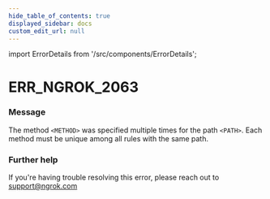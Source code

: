 ```yaml
---
hide_table_of_contents: true
displayed_sidebar: docs
custom_edit_url: null
---
```


import ErrorDetails from '/src/components/ErrorDetails';

# ERR_NGROK_2063

### Message
The method `<METHOD>` was specified multiple times for the path `<PATH>`. Each method must be unique among all rules with the same path.

### Further help
If you're having trouble resolving this error, please reach out to [support@ngrok.com](mailto:support@ngrok.com?subject=Help%20with%20ERR_NGROK_2063)

<ErrorDetails error='err_ngrok_2063' />
